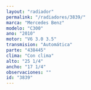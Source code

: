 ```yaml
---
layout: "radiador"
permalink: "/radiadores/3839/"
marca: "Mercedes Benz"
modelo: "C300"
ano: "2010"
motor: "V6 3.0 3.5"
transmision: "Automática"
parte: "438445"
clima: "Con clima"
alto: "25 1/4"
ancho: "17 1/4"
observaciones: ""
id: "3839"
---
```


